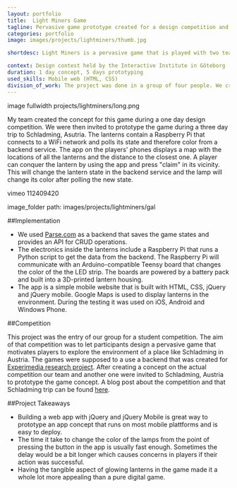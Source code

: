 ```yaml
---
layout: portfolio
title:  Light Miners Game
tagline: Pervasive game prototype created for a design competition and research project
categories: portfolio
image: images/projects/lightminers/thumb.jpg

shortdesc: Light Miners is a pervasive game that is played with two teams. Team members use a smartphone app to locate game lanterns in the environment. When a player is close to a lantern, it can be conquered for the team. The lantern will then switch it's color to the team color. At the end of the round the team that had the most time of lanterns shining in their color wins.

context: Design contest held by the Interactive Institute in Göteborg
duration: 1 day concept, 5 days prototyping
used_skills: Mobile web (HTML, CSS)
division_of_work: The project was done in a group of four people. We created the concept toghether during contest day. For the prototyping I implemented the mobile app. The graphics were created by our graphic designer. The two other people worked on the lanterns (case, electronics and software).
---
```


 image fullwidth projects/lightminers/long.png 

My team created the concept for this game during a one day design competition. We were then invited to prototype the game during a three day trip to Schladming, Asutria. The lanterns contain a Raspberry Pi that connects to a WiFi network and polls its state and therefore color from a backend service. The app on the players' phones displays a map with the locations of all the lanterns and the distance to the closest one. A player can conquer the lantern by using the app and press "claim" in its vicinity. This will change the lantern state in the backend service and the lamp will change its color after polling the new state.

 vimeo 112409420 

 image_folder path: images/projects/lightminers/gal 

##Implementation

* We used [Parse.com](http://parse.com) as a backend that saves the game states and provides an API for CRUD operations.
* The electronics inside the lanterns include a Raspberry Pi that runs a Python script to get the data from the backend. The Raspberry Pi will communicate with an Arduino-compatible Teensy board that changes the color of the the LED strip. The boards are powered by a battery pack and built into a 3D-printed lantern housing.
* The app is a simple mobile website that is built with HTML, CSS, jQuery and jQuery mobile. Google Maps is used to display lanterns in the environment. During the testing it was used on iOS, Android and Windows Phone.

##Competition

This project was the entry of our group for a student competition. The aim of that competition was to let participants design a pervasive game that motivates players to explore the environment of a place like Schladming in Austria. The games were supposed to a use a backend that was created for [Experimedia research project](http://www.experimedia.eu). After creating a concept on the actual competition our team and another one were invited to Schladming, Austria to prototype the game concept. A blog post about the competition and that Schladming trip can be found [here](http://www.experimedia.eu/2014/10/08/students-light-up-schladming-with-experimedia-pervasive-games/).

##Project Takeaways
* Building a web app with jQuery and jQuery Mobile is great way to prototype an app concept that runs on most mobile plattforms and is easy to deploy.
* The time it take to change the color of the lamps from the point of pressing the button in the app is usually fast enough. Sometimes the delay would be a bit longer which causes concerns in players if their action was successful.
* Having the tangible aspect of glowing lanterns in the game made it a whole lot more appealing than a pure digital game.

